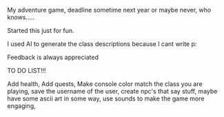 My adventure game, deadline sometime next year or maybe never, who knows.....

Started this just for fun.

I used AI to generate the class descriptions because I cant write p:

Feedback is always appreciated 


TO DO LIST!!!
                                  
Add health,
Add quests,
Make console color match the class you are playing,
save the username of the user,
create npc's that say stuff,
maybe have some ascii art in some way,
use sounds to make the game more engaging,
